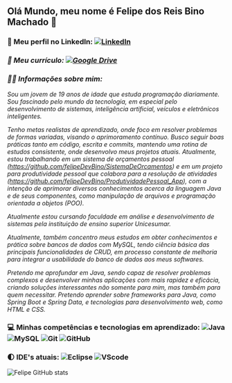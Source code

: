## Olá Mundo, meu nome é Felipe dos Reis Bino Machado 👋

### 📱 Meu perfil no LinkedIn: [![LinkedIn](https://img.shields.io/badge/LinkedIn-0077B5?style=for-the-badge&logo=linkedin&logoColor=white)](https://www.linkedin.com/in/felipe-dos-reis-bino-machado-668820308/)

### _📓 Meu currículo:_ _[![Google Drive](https://img.shields.io/badge/Google%20Drive-4285F4?style=for-the-badge&logo=googledrive&logoColor=white)](https://drive.google.com/file/d/1LelziPeuVj1lYO-mg8qcGWXv3Yx_V8CR/view?usp=drive_link)_

### _👨‍💻 Informações sobre mim:_
_Sou um jovem de 19 anos de idade que estuda programação diariamente. Sou fascinado pelo mundo da tecnologia, em especial pelo desenvolvimento de sistemas, inteligência artificial, veículos e eletrônicos inteligentes._    

_Tenho metas realistas de aprendizado, onde foco em resolver problemas de formas variadas, visando o aprimoramento contínuo. Busco seguir boas práticas tanto em código, escrita e commits, mantendo uma rotina de estudos consistente, onde desenvolvo meus projetos atuais. Atualmente, estou trabalhando em um sistema de orçamentos pessoal (https://github.com/felipeDevBino/SistemaDeOrcamentos) e em um projeto para produtividade pessoal que colabora para a resolução de atividades (https://github.com/felipeDevBino/ProdutividadePessoal_App), com a intenção de aprimorar diversos conhecimentos acerca da linguagem Java e de seus componentes, como manipulação de arquivos e programação orientada a objetos (POO)._ 

_Atualmente estou cursando faculdade em análise e desenvolvimento de sistemas pela instituição de ensino superior Unicesumar._  


_Atualmente, também concentro meus estudos em obter conhecimentos e prática sobre bancos de dados com MySQL, tendo ciência básica das principais funcionalidades de CRUD, em processo constante de melhoria para integrar a usabilidade do banco de dados aos meus softwares._  

_Pretendo me aprofundar em Java, sendo capaz de resolver problemas complexos e desenvolver minhas aplicações com mais rapidez e eficácia, criando soluções interessantes não somente para mim, mas também para quem necessitar. Pretendo aprender sobre frameworks para Java, como Spring Boot e Spring Data, e tecnologias para desenvolvimento web, como HTML e CSS._

### 💻 Minhas competências e tecnologias em aprendizado: ![Java](https://img.shields.io/badge/Java-ED8B00?style=for-the-badge&logo=openjdk&logoColor=white) ![MySQL](https://img.shields.io/badge/MySQL-00000F?style=for-the-badge&logo=mysql&logoColor=white) ![Git](https://img.shields.io/badge/GIT-E44C30?style=for-the-badge&logo=git&logoColor=white) ![GitHub](https://img.shields.io/badge/GitHub-100000?style=for-the-badge&logo=github&logoColor=white)

### 🌓 IDE's atuais: ![Eclipse](https://img.shields.io/badge/Eclipse-2C2255?style=for-the-badge&logo=eclipse&logoColor=white) ![VScode](https://img.shields.io/badge/Visual_Studio_Code-0078D4?style=for-the-badge&logo=visual%20studio%20code&logoColor=white)  

![Felipe GitHub stats](https://github-readme-stats.vercel.app/api?username=felipeDevBino&show_icons=true&theme=dark)







<!--
**felipeDevBino/felipeDevBino** is a ✨ _special_ ✨ repository because its `README.md` (this file) appears on your GitHub profile.

Here are some ideas to get you started:

- 🔭 I’m currently working on ...
- 🌱 I’m currently learning ...
- 👯 I’m looking to collaborate on ...
- 🤔 I’m looking for help with ...
- 💬 Ask me about ...
- 📫 How to reach me: ...
- 😄 Pronouns: ...
- ⚡ Fun fact: ...
-->

